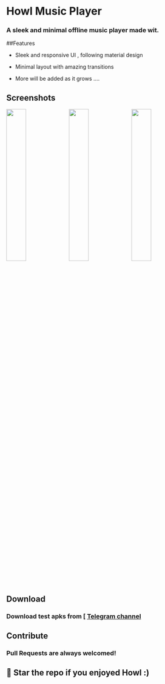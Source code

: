 # Howl Music Player

### A sleek and minimal offline music player made wit. 


##Features 

- Sleek and responsive UI , following material design

- Minimal layout with amazing transitions 

- More will be added as it grows ....

## Screenshots 

<img src="https://github.com/sangampanda/Howl/blob/main/Screenshots/nowplaying_dark.jpg?raw=true" width="32%"> <img src="https://github.com/sangampanda/Howl/blob/main/Screenshots/songs_dark.jpg?raw=true" width="32%"> <img src="https://github.com/sangampanda/Howl/blob/main/Screenshots/albums_dark.jpg?raw=true" width="32%">


## Download

### Download test apks from [ [Telegram channel](https://telegram.me/IamlookerBuilds)


## Contribute 

### Pull Requests are always welcomed! 

## 🌟 Star  the repo if you enjoyed Howl :)
